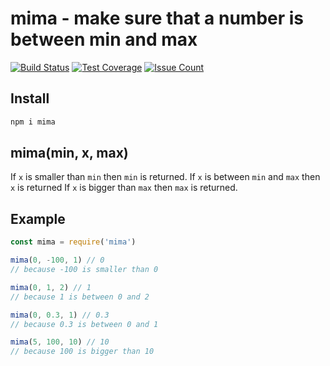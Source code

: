 # mima - make sure that a number is between min and max

[![Build Status](https://travis-ci.org/robojones/mima.svg?branch=master)](https://travis-ci.org/robojones/mima)
[![Test Coverage](https://codeclimate.com/github/robojones/mima/badges/coverage.svg)](https://codeclimate.com/github/robojones/mima/coverage)
[![Issue Count](https://codeclimate.com/github/robojones/mima/badges/issue_count.svg)](https://codeclimate.com/github/robojones/mima)

## Install

```bash
npm i mima
```

## mima(min, x, max)

If `x` is smaller than `min` then `min` is returned.
If `x` is between `min` and `max` then `x` is returned
If `x` is bigger than `max` then `max` is returned.

## Example

```javascript
const mima = require('mima')

mima(0, -100, 1) // 0
// because -100 is smaller than 0

mima(0, 1, 2) // 1
// because 1 is between 0 and 2

mima(0, 0.3, 1) // 0.3
// because 0.3 is between 0 and 1

mima(5, 100, 10) // 10
// because 100 is bigger than 10
```
